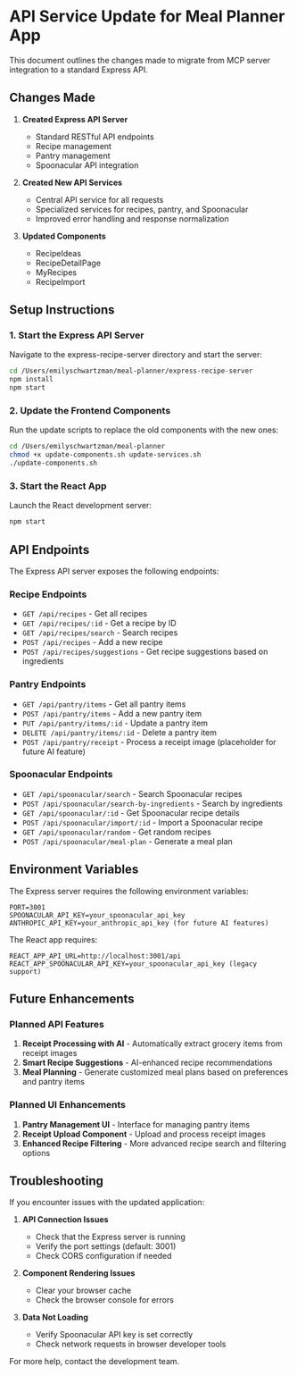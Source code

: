 # API Service Update for Meal Planner App

This document outlines the changes made to migrate from MCP server integration to a standard Express API.

## Changes Made

1. **Created Express API Server**
   - Standard RESTful API endpoints
   - Recipe management
   - Pantry management
   - Spoonacular API integration

2. **Created New API Services**
   - Central API service for all requests
   - Specialized services for recipes, pantry, and Spoonacular
   - Improved error handling and response normalization

3. **Updated Components**
   - RecipeIdeas
   - RecipeDetailPage
   - MyRecipes
   - RecipeImport

## Setup Instructions

### 1. Start the Express API Server

Navigate to the express-recipe-server directory and start the server:

```bash
cd /Users/emilyschwartzman/meal-planner/express-recipe-server
npm install
npm start
```

### 2. Update the Frontend Components

Run the update scripts to replace the old components with the new ones:

```bash
cd /Users/emilyschwartzman/meal-planner
chmod +x update-components.sh update-services.sh
./update-components.sh
```

### 3. Start the React App

Launch the React development server:

```bash
npm start
```

## API Endpoints

The Express API server exposes the following endpoints:

### Recipe Endpoints
- `GET /api/recipes` - Get all recipes
- `GET /api/recipes/:id` - Get a recipe by ID
- `GET /api/recipes/search` - Search recipes
- `POST /api/recipes` - Add a new recipe
- `POST /api/recipes/suggestions` - Get recipe suggestions based on ingredients

### Pantry Endpoints
- `GET /api/pantry/items` - Get all pantry items
- `POST /api/pantry/items` - Add a new pantry item
- `PUT /api/pantry/items/:id` - Update a pantry item
- `DELETE /api/pantry/items/:id` - Delete a pantry item
- `POST /api/pantry/receipt` - Process a receipt image (placeholder for future AI feature)

### Spoonacular Endpoints
- `GET /api/spoonacular/search` - Search Spoonacular recipes
- `POST /api/spoonacular/search-by-ingredients` - Search by ingredients
- `GET /api/spoonacular/:id` - Get Spoonacular recipe details
- `POST /api/spoonacular/import/:id` - Import a Spoonacular recipe
- `GET /api/spoonacular/random` - Get random recipes
- `POST /api/spoonacular/meal-plan` - Generate a meal plan

## Environment Variables

The Express server requires the following environment variables:

```
PORT=3001
SPOONACULAR_API_KEY=your_spoonacular_api_key
ANTHROPIC_API_KEY=your_anthropic_api_key (for future AI features)
```

The React app requires:

```
REACT_APP_API_URL=http://localhost:3001/api
REACT_APP_SPOONACULAR_API_KEY=your_spoonacular_api_key (legacy support)
```

## Future Enhancements

### Planned API Features
1. **Receipt Processing with AI** - Automatically extract grocery items from receipt images
2. **Smart Recipe Suggestions** - AI-enhanced recipe recommendations
3. **Meal Planning** - Generate customized meal plans based on preferences and pantry items

### Planned UI Enhancements
1. **Pantry Management UI** - Interface for managing pantry items
2. **Receipt Upload Component** - Upload and process receipt images
3. **Enhanced Recipe Filtering** - More advanced recipe search and filtering options

## Troubleshooting

If you encounter issues with the updated application:

1. **API Connection Issues**
   - Check that the Express server is running
   - Verify the port settings (default: 3001)
   - Check CORS configuration if needed

2. **Component Rendering Issues**
   - Clear your browser cache
   - Check the browser console for errors

3. **Data Not Loading**
   - Verify Spoonacular API key is set correctly
   - Check network requests in browser developer tools

For more help, contact the development team.
